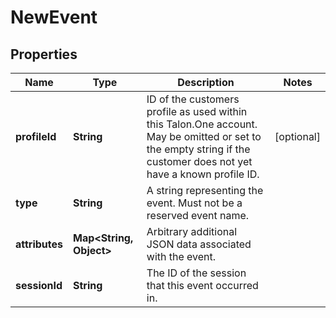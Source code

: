 

# NewEvent

## Properties

Name | Type | Description | Notes
------------ | ------------- | ------------- | -------------
**profileId** | **String** | ID of the customers profile as used within this Talon.One account. May be omitted or set to the empty string if the customer does not yet have a known profile ID. |  [optional]
**type** | **String** | A string representing the event. Must not be a reserved event name. | 
**attributes** | **Map&lt;String, Object&gt;** | Arbitrary additional JSON data associated with the event. | 
**sessionId** | **String** | The ID of the session that this event occurred in. | 



